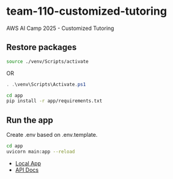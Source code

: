 # team-110-customized-tutoring
AWS AI Camp 2025 - Customized Tutoring

## Restore packages

```sh
source ./venv/Scripts/activate
```

OR

```powershell
. .\venv\Scripts\Activate.ps1
```

```sh
cd app
pip install -r app/requirements.txt
```

## Run the app

Create .env based on .env.template.

```sh
cd app
uvicorn main:app --reload
```

- [Local App](http://localhost:8000)
- [API Docs](http://localhost:8000/docs)

